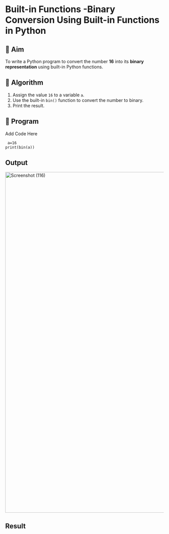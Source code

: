 # Built-in Functions -Binary Conversion Using Built-in Functions in Python

## 🎯 Aim
To write a Python program to convert the number **16** into its **binary representation** using built-in Python functions.

## 🧠 Algorithm
1. Assign the value `16` to a variable `a`.
2. Use the built-in `bin()` function to convert the number to binary.
3. Print the result.

## 🧾 Program

Add Code Here
```
 a=16
print(bin(a))
```
## Output
<img width="1920" height="1080" alt="Screenshot (116)" src="https://github.com/user-attachments/assets/077dcc05-c1c1-45d2-807e-6aef6db2cc74" />

## Result
